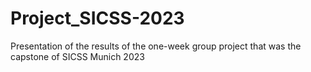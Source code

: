 # Project_SICSS-2023
Presentation of the results of the one-week group project that was the capstone of SICSS Munich 2023
